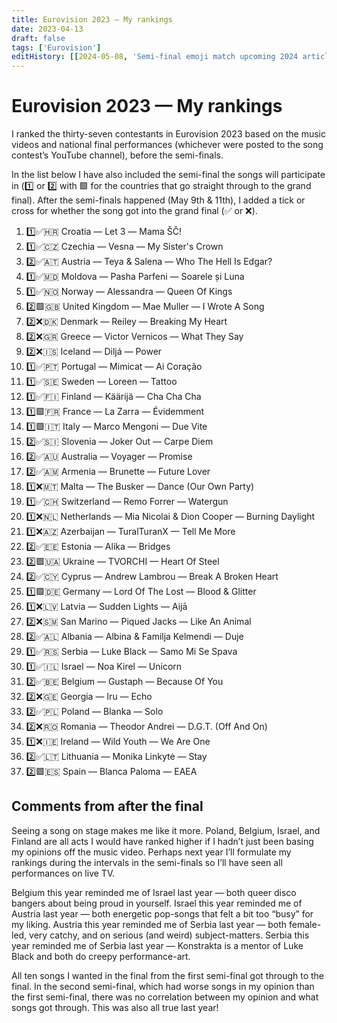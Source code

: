 ```yaml
---
title: Eurovision 2023 — My rankings
date: 2023-04-13
draft: false
tags: ['Eurovision']
editHistory: [[2024-05-08, 'Semi-final emoji match upcoming 2024 article']]
---
```


# Eurovision 2023 — My rankings

I ranked the thirty-seven contestants in Eurovision 2023 based on the music videos and national final performances (whichever were posted to the song contest’s YouTube channel), before the semi-finals.

In the list below I have also included the semi-final the songs will participate in (1️⃣ or 2️⃣ with 🟩 for the countries that go straight through to the grand final).
After the semi-finals happened (May 9th & 11th), I added a tick or cross for whether the song got into the grand final (✅ or ❌).

1.  1️⃣✅🇭🇷 Croatia — Let 3 — <span lang="hr">Mama ŠČ!</span>
1.  1️⃣✅🇨🇿 Czechia — Vesna — My Sister's Crown
1.  2️⃣✅🇦🇹 Austria — Teya & Salena — Who The Hell Is Edgar?
1.  1️⃣✅🇲🇩 Moldova — Pasha Parfeni — <span lang="ro">Soarele şi Luna</span>
1.  1️⃣✅🇳🇴 Norway — Alessandra — Queen Of Kings
1.  2️⃣🟩🇬🇧 United Kingdom — Mae Muller — I Wrote A Song
1.  2️⃣❌🇩🇰 Denmark — Reiley — Breaking My Heart
1.  2️⃣❌🇬🇷 Greece — Victor Vernicos — What They Say
1.  2️⃣❌🇮🇸 Iceland — Diljá — Power
1.  1️⃣✅🇵🇹 Portugal — Mimicat — <span lang="pt">Ai Coração</span>
1.  1️⃣✅🇸🇪 Sweden — Loreen — Tattoo
1.  1️⃣✅🇫🇮 Finland — Käärijä — <span lang="fi">Cha Cha Cha</span>
1.  1️⃣🟩🇫🇷 France — La Zarra — <span lang="fr">Évidemment</span>
1.  1️⃣🟩🇮🇹 Italy — Marco Mengoni — <span lang="it">Due Vite</span>
1.  2️⃣✅🇸🇮 Slovenia — Joker Out — <span lang="la">Carpe Diem</span>
1.  2️⃣✅🇦🇺 Australia — Voyager — Promise
1.  2️⃣✅🇦🇲 Armenia — Brunette — Future Lover
1.  1️⃣❌🇲🇹 Malta — The Busker — Dance (Our Own Party)
1.  1️⃣✅🇨🇭 Switzerland — Remo Forrer — Watergun
1.  1️⃣❌🇳🇱 Netherlands — Mia Nicolai & Dion Cooper — Burning Daylight
1.  1️⃣❌🇦🇿 Azerbaijan — TuralTuranX — Tell Me More
1.  2️⃣✅🇪🇪 Estonia — Alika — Bridges
1.  2️⃣🟩🇺🇦 Ukraine — TVORCHI — Heart Of Steel
1.  2️⃣✅🇨🇾 Cyprus — Andrew Lambrou — Break A Broken Heart
1.  1️⃣🟩🇩🇪 Germany — Lord Of The Lost — Blood & Glitter
1.  1️⃣❌🇱🇻 Latvia — Sudden Lights — <span lang="lv">Aijā</span>
1.  2️⃣❌🇸🇲 San Marino — Piqued Jacks — Like An Animal
1.  2️⃣✅🇦🇱 Albania — Albina & Familja Kelmendi — <span lang="sq">Duje</span>
1.  1️⃣✅🇷🇸 Serbia — Luke Black — <span lang="sr">Samo Mi Se Spava</span>
1.  1️⃣✅🇮🇱 Israel — Noa Kirel — Unicorn
1.  2️⃣✅🇧🇪 Belgium — Gustaph — Because Of You
1.  2️⃣❌🇬🇪 Georgia — Iru — Echo
1.  2️⃣✅🇵🇱 Poland — Blanka — Solo
1.  2️⃣❌🇷🇴 Romania — Theodor Andrei — <span lang="ro">D.G.T.</span> (Off And On)
1.  1️⃣❌🇮🇪 Ireland — Wild Youth — We Are One
1.  2️⃣✅🇱🇹 Lithuania — Monika Linkytė — Stay
1.  2️⃣🟩🇪🇸 Spain — Blanca Paloma — <span lang="es">EAEA</span>

## Comments from after the final

Seeing a song on stage makes me like it more.
Poland, Belgium, Israel, and Finland are all acts I would have ranked higher if I hadn’t just been basing my opinions off the music video.
Perhaps next year I’ll formulate my rankings during the intervals in the semi-finals so I’ll have seen all performances on live TV.

Belgium this year reminded me of Israel last year — both queer disco bangers about being proud in yourself.
Israel this year reminded me of Austria last year — both energetic pop-songs that felt a bit too “busy” for my liking.
Austria this year reminded me of Serbia last year — both female-led, very catchy, and on serious (and weird) subject-matters.
Serbia this year reminded me of Serbia last year — Konstrakta is a mentor of Luke Black and both do creepy performance-art.

All ten songs I wanted in the final from the first semi-final got through to the final.
In the second semi-final, which had worse songs in my opinion than the first semi-final, there was no correlation between my opinion and what songs got through.
This was also all true last year!
